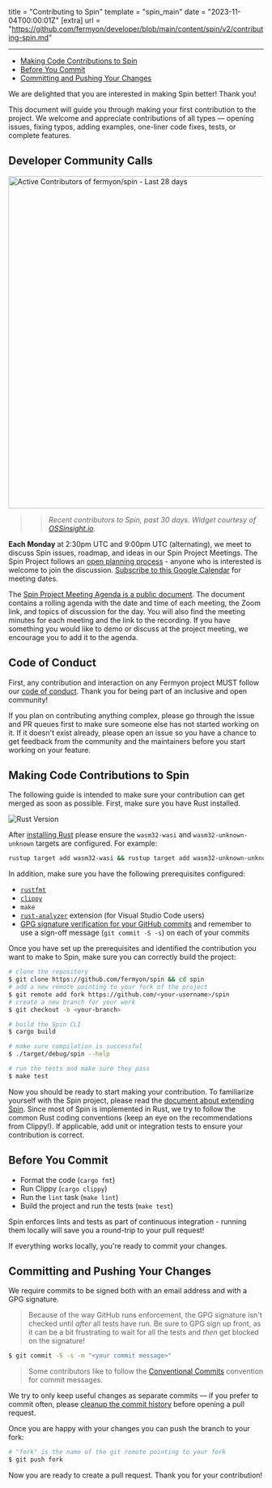 title = "Contributing to Spin"
template = "spin_main"
date = "2023-11-04T00:00:01Z"
[extra]
url = "https://github.com/fermyon/developer/blob/main/content/spin/v2/contributing-spin.md"

---
- [Making Code Contributions to Spin](#making-code-contributions-to-spin)
- [Before You Commit](#before-you-commit)
- [Committing and Pushing Your Changes](#committing-and-pushing-your-changes)

We are delighted that you are interested in making Spin better! Thank you!

This document will guide you through making your first contribution to the project.
We welcome and appreciate contributions of all types — opening issues, fixing
typos, adding examples, one-liner code fixes, tests, or complete features.


## Developer Community Calls

<div style="display: block" align="left">
  <source media="(prefers-color-scheme: dark)" srcset="https://next.ossinsight.io/widgets/official/compose-recent-active-contributors/thumbnail.png?repo_id=423679664&limit=30&image_size=auto&color_scheme=dark" width="655" height="auto">
  <img alt="Active Contributors of fermyon/spin - Last 28 days" src="https://next.ossinsight.io/widgets/official/compose-recent-active-contributors/thumbnail.png?repo_id=423679664&limit=30&image_size=auto&color_scheme=light" width="655" height="auto">
</div>

>> _Recent contributors to Spin, past 30 days. Widget courtesy of <a href="https://next.ossinsight.io/widgets/official/compose-recent-active-contributors?repo_id=423679664&limit=30">OSSinsight.io</a>._

<strong>Each Monday</strong> at 2:30pm UTC and 9:00pm UTC (alternating), we meet to discuss Spin issues, roadmap, and ideas in our Spin Project Meetings. The Spin Project follows an [open planning process](https://www.fermyon.com/blog/moving-to-a-fully-open-planning-process-for-the-spin-project) - anyone who is interested is welcome to join the discussion. [Subscribe to this Google Calendar](https://calendar.google.com/calendar/u/1?cid=c3Bpbi5tYWludGFpbmVyc0BnbWFpbC5jb20) for meeting dates.

The [Spin Project Meeting Agenda is a public document](https://docs.google.com/document/d/1EG392gb8Eg-1ZEPDy18pgFZvMMrdAEybpCSufFXoe00/edit?usp=sharing). The document contains a rolling agenda with the date and time of each meeting, the Zoom link, and topics of discussion for the day. You will also find the meeting minutes for each meeting and the link to the recording. If you have something you would like to demo or discuss at the project meeting, we encourage you to add it to the agenda.

## Code of Conduct

First, any contribution and interaction on any Fermyon project MUST follow our
[code of conduct](https://www.fermyon.com/code-of-conduct). Thank you for being
part of an inclusive and open community!

If you plan on contributing anything complex, please go through the issue and PR
queues first to make sure someone else has not started working on it. If it
doesn't exist already, please open an issue so you have a chance to get feedback
from the community and the maintainers before you start working on your feature.

## Making Code Contributions to Spin

The following guide is intended to make sure your contribution can get merged as
soon as possible. First, make sure you have Rust installed.

![Rust Version](https://img.shields.io/badge/dynamic/toml?url=https%3A%2F%2Fraw.githubusercontent.com%2Ffermyon%2Fspin%2Fmain%2FCargo.toml&query=$[%27workspace%27][%27package%27][%27rust-version%27]&label=Rust%20Version&logo=Rust&color=orange)

After [installing Rust](https://www.rust-lang.org/tools/install) please ensure the `wasm32-wasi` and
  `wasm32-unknown-unknown` targets are configured. For example:
  
```bash
rustup target add wasm32-wasi && rustup target add wasm32-unknown-unknown
```

In addition, make sure you have the following prerequisites configured:

- [`rustfmt`](https://github.com/rust-lang/rustfmt)
- [`clippy`](https://github.com/rust-lang/rust-clippy) 
- `make`
- [`rust-analyzer`](https://rust-analyzer.github.io/) extension (for Visual Studio Code users)
- [GPG signature verification for your GitHub commits](https://docs.github.com/en/authentication/managing-commit-signature-verification/about-commit-signature-verification) and remember to use a sign-off message (`git commit -S -s`) on each of your commits

Once you have set up the prerequisites and identified the contribution you want to make to Spin, make sure you can correctly build the project:

<!-- @selectiveCpy -->

```bash
# clone the repository
$ git clone https://github.com/fermyon/spin && cd spin
# add a new remote pointing to your fork of the project
$ git remote add fork https://github.com/<your-username>/spin
# create a new branch for your work
$ git checkout -b <your-branch>

# build the Spin CLI
$ cargo build

# make sure compilation is successful
$ ./target/debug/spin --help

# run the tests and make sure they pass
$ make test
```

Now you should be ready to start making your contribution. To familiarize
yourself with the Spin project, please read the
[document about extending Spin](./extending-and-embedding.md). Since most of Spin is implemented in
Rust, we try to follow the common Rust coding conventions (keep an eye on the
recommendations from Clippy!). If applicable, add unit or integration tests to
ensure your contribution is correct.

## Before You Commit

* Format the code (`cargo fmt`)
* Run Clippy (`cargo clippy`)
* Run the `lint` task (`make lint`)
* Build the project and run the tests (`make test`)

Spin enforces lints and tests as part of continuous integration - running them locally will save you a round-trip to your pull request!

If everything works locally, you're ready to commit your changes.

## Committing and Pushing Your Changes

We require commits to be signed both with an email address and with a GPG signature.

> Because of the way GitHub runs enforcement, the GPG signature isn't checked until _after_ all tests have run.  Be sure to GPG sign up front, as it can be a bit frustrating to wait for all the tests and _then_ get blocked on the signature!

<!-- @selectiveCpy -->

```bash
$ git commit -S -s -m "<your commit message>"
```

> Some contributors like to follow the [Conventional Commits](https://github.com/conventional-commits) convention for commit messages.

We try to only keep useful changes as separate commits — if you prefer to commit
often, please
[cleanup the commit history](https://git-scm.com/book/en/v2/Git-Tools-Rewriting-History)
before opening a pull request.

Once you are happy with your changes you can push the branch to your fork:

<!-- @selectiveCpy -->

```bash
# "fork" is the name of the git remote pointing to your fork
$ git push fork
```

Now you are ready to create a pull request. Thank you for your contribution!
